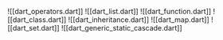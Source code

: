 ![[dart_operators.dart]]
![[dart_list.dart]]
![[dart_function.dart]]
![[dart_class.dart]]
![[dart_inheritance.dart]]
![[dart_map.dart]]
![[dart_set.dart]]
![[dart_generic_static_cascade.dart]]